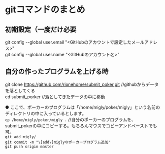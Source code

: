 # gitコマンドのまとめ  
## 初期設定（一度だけ必要  
git config --global user.email "<GitHubのアカウントで設定したメールアドレス>"  
git config --global user.name "<GitHubのアカウント名>"  

## 自分の作ったプログラムを上げる時  
git clone https://github.com/rionehome/submit_poker.git //githubからデータを落としてくる  
cd submit_porker //落としてきたデータの中に移動  
  
● ここで、ポーカーのプログラムは「/home/migly/poker/migly」という名前のディレクトリの中に入っているとします。  
`cp /home/migly/poker/migly .` //自分のポーカーのプログラムを、submit_pokerの中にコピーする。もちろんマウスでコピーアンドペーストでも可。  
`git add migly/`  
`git commit -m "\[add\]miglyのポーカープログラム追加"`  
`git push origin master`  

